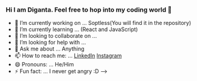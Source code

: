 ### Hi I am Diganta. Feel free to hop into my coding world 👋




- 🔭 I’m currently working on ... Soptless(You will find it in the repository)
- 🌱 I’m currently learning ... (React and JavaScript)
- 👯 I’m looking to collaborate on ...
- 🤔 I’m looking for help with ...
- 💬 Ask me about ... Anything 
- 📫 How to reach me: ... [LinkedIn](https://www.linkedin.com/in/md-shafiur-rahman-diganta-592a96202/) [Instagram](https://www.instagram.com/shafiur_rahman_diganta/)
- 😄 Pronouns: ... He/Him
- ⚡ Fun fact: ... I never get angry :D 
-->
